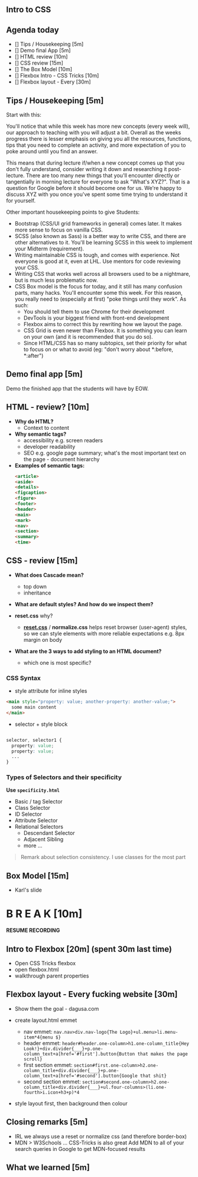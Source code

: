 ## Intro to CSS

## Agenda today

- [] Tips / Housekeeping [5m]
- [] Demo final App [5m]
- [] HTML review [10m]
- [] CSS review [15m]
- [] The Box Model [10m]
- [] Flexbox Intro - CSS Tricks [10m]
- [] Flexbox layout - Every [30m]


## Tips / Housekeeping [5m]
Start with this:

You'll notice that while this week has more new concepts (every week will), our approach to teaching with you will adjust a bit. Overall as the weeks progress there is lesser emphasis on giving you all the resources, functions, tips that you need to complete an activity, and more expectation of you to poke around until you find an answer.

This means that during lecture if/when a new concept comes up that you don't fully understand, consider writing it down and researching it post-lecture. There are too many new things that you'll encounter directly or tangentially in morning lecture for everyone to ask "What's XYZ?". That is a question for Google before it should become one for us. We're happy to discuss XYZ with you once you've spent some time trying to understand it for yourself.

Other important housekeeping points to give Students:

- Bootstrap (CSS/UI grid frameworks in general) comes later. It makes more sense to focus on vanilla CSS.
- SCSS (also known as Sass) is a better way to write CSS, and there are other alternatives to it. You'll be learning SCSS in this week to implement your Midterm (requirement).
- Writing maintainable CSS is tough, and comes with experience. Not everyone is good at it, even at LHL. Use mentors for code reviewing your CSS.
- Writing CSS that works well across all browsers used to be a nightmare, but is much less problematic now.
- CSS Box model is the focus for today, and it still has many confusion parts, many hacks. You'll encounter some this week. For this reason, you really need to (especially at first) "poke things until they work". As such:
  + You should tell them to use Chrome for their development
  + DevTools is your biggest friend with front-end development
  + Flexbox aims to correct this by rewriting how we layout the page.
  + CSS Grid is even newer than Flexbox. It is something you can learn on your own (and it is recommended that you do so).
  + Since HTML/CSS has so many subtopics, set their priority for what to focus on or what to avoid (eg: "don't worry about *:before, *:after")


## Demo final app [5m]
Demo the finished app that the students will have by EOW.


## HTML - review? [10m]

- **Why do HTML?**
  + Context to content
- **Why semantic tags?**
  + accessibility e.g. screen readers
  + developer readability
  + SEO e.g. google page summary; what's the most important text on the page - document hierarchy
- **Examples of semantic tags:**
  ```html
  <article>
  <aside>
  <details>
  <figcaption>
  <figure>
  <footer>
  <header>
  <main>
  <mark>
  <nav>
  <section>
  <summary>
  <time>
  ```


## CSS - review [15m]

- **What does Cascade mean?**
  + top down
  + inheritance

- **What are default styles? And how do we inspect them?**

- **reset.css** why?
  + [**reset.css**](https://meyerweb.com/eric/tools/css/reset/index.html) / **normalize.css** helps reset browser (user-agent) styles, so we can style elements with more reliable expectations e.g. 8px margin on body

- **What are the 3 ways to add styling to an HTML document?**
  + which one is most specific?

### CSS Syntax

- style attribute for inline styles

```html
<main style="property: value; another-property: another-value;">
  some main content
</main>
```

- selector + style block

```css

selector, selector1 {
  property: value;
  property: value;
  ...
}
```

### Types of Selectors and their specificity

**Use `specificity.html`**

- Basic / tag Selector
- Class Selector
- ID Selector
- Attribute Selector
- Relational Selectors
  - Descendant Selector
  - Adjacent Sibling
  - more ...

> Remark about selection consistency. I use classes for the most part

## Box Model [15m]

- Karl's slide

# B R E A K [10m]

**RESUME RECORDING**

## Intro to Flexbox [20m] (spent 30m last time)

- Open CSS Tricks flexbox
- open flexbox.html
- walkthrough parent properties


## Flexbox layout - Every fucking website [30m]

- Show them the goal - dagusa.com
- create layout.html emmet
  + nav emmet: `nav.nav>div.nav-logo{The Logo}+ul.menu>li.menu-item*4{menu $}`
  + header emmet: `header#header.one-column>h1.one-column_title{Hey Look!}+div.divider{___}+p.one-column_text+a[href='#first'].button{Button that makes the page scroll}`
  + first section emmet: `section#first.one-column>h2.one-column_title+div.divider{___}+p.one-column_text+a[href='#second'].button{Google that shit}`
  + second section emmet: `section#second.one-column>h2.one-column_title+div.divider{___}+ul.four-columns>(li.one-fourth>i.icon+h3+p)*4`

- style layout first, then background then colour

## Closing remarks [5m]

  - IRL we always use a reset or normalize css (and therefore border-box)
  - MDN > W3Schools ... CSS-Tricks is also great
  Add MDN to all of your search queries in Google to get MDN-focused results

## What we learned [5m]